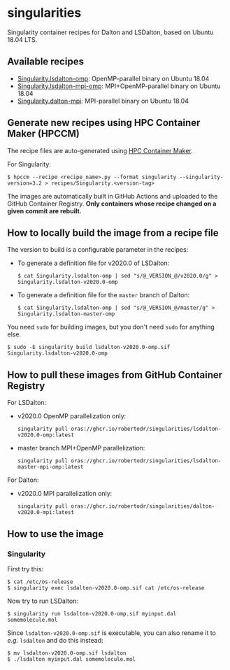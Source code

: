 # singularities

Singularity container recipes for Dalton and LSDalton, based on Ubuntu 18.04 LTS.

## Available recipes

- [Singularity.lsdalton-omp](Singularity.lsdalton-omp): OpenMP-parallel binary on Ubuntu 18.04
- [Singularity.lsdalton-mpi-omp](Singularity.lsdalton-mpi-omp): MPI+OpenMP-parallel binary on Ubuntu 18.04
- [Singularity.dalton-mpi](Singularity.dalton-mpi): MPI-parallel binary on Ubuntu 18.04

## Generate new recipes using HPC Container Maker (HPCCM)

The recipe files are auto-generated using [HPC Container Maker](https://github.com/NVIDIA/hpc-container-maker).

For Singularity:

```
$ hpccm --recipe <recipe_name>.py --format singularity --singularity-version=3.2 > recipes/Singularity.<version-tag>
```

The images are automatically built in GitHub Actions and uploaded to the GitHub
Container Registry.  **Only containers whose recipe changed on a given commit
are rebuilt.**

## How to locally build the image from a recipe file

The version to build is a configurable parameter in the recipes:

- To generate a definition file for v2020.0 of LSDalton:

  ```
  $ cat Singularity.lsdalton-omp | sed "s/@_VERSION_@/v2020.0/g" > Singularity.lsdalton-v2020.0-omp
  ```
- To generate a definition file for the `master` branch of Dalton:

  ```
  $ cat Singularity.lsdalton-omp | sed "s/@_VERSION_@/master/g" > Singularity.lsdalton-master-omp
  ```

You need `sudo` for building images, but you don't need `sudo` for anything else.

```
$ sudo -E singularity build lsdalton-v2020.0-omp.sif Singularity.lsdalton-v2020.0-omp
```

## How to pull these images from GitHub Container Registry

For LSDalton:

- v2020.0 OpenMP parallelization only:
  ```
  singularity pull oras://ghcr.io/robertodr/singularities/lsdalton-v2020.0-omp:latest
  ```

- master branch MPI+OpenMP parallelization:
  ```
  singularity pull oras://ghcr.io/robertodr/singularities/lsdalton-master-mpi-omp:latest
  ```

For Dalton:

- v2020.0 MPI parallelization only:
  ```
  singularity pull oras://ghcr.io/robertodr/singularities/dalton-v2020.0-mpi:latest
  ```

## How to use the image

### Singularity

First try this:
```
$ cat /etc/os-release
$ singularity exec lsdalton-v2020.0-omp.sif cat /etc/os-release
```

Now try to run LSDalton:
```
$ singularity run lsdalton-v2020.0-omp.sif myinput.dal somemolecule.mol
```

Since `lsdalton-v2020.0-omp.sif` is executable, you can also rename it to _e.g._ `lsdalton` and do this instead:
```
$ mv lsdalton-v2020.0-omp.sif lsdalton
$ ./lsdalton myinput.dal somemolecule.mol
```
